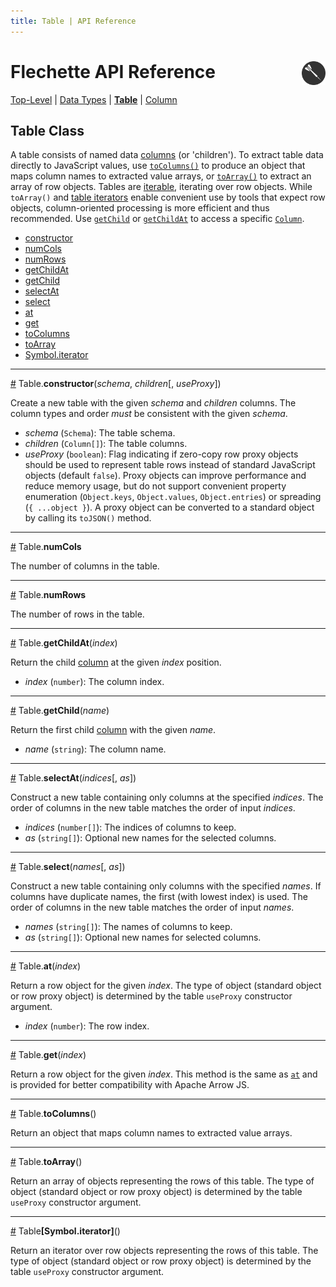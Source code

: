 ```yaml
---
title: Table | API Reference
---
```

# Flechette API Reference <a href="https://idl.uw.edu/flechette"><img align="right" src="../assets/logo.svg" height="38"/></a>

[Top-Level](/flechette/api) | [Data Types](data-types) | [**Table**](table) | [Column](column)

## Table Class

A table consists of named data [columns](#column) (or 'children'). To extract table data directly to JavaScript values, use [`toColumns()`](#toColumns) to produce an object that maps column names to extracted value arrays, or [`toArray()`](#toArray) to extract an array of row objects. Tables are [iterable](#iterator), iterating over row objects. While `toArray()` and [table iterators](#iterator) enable convenient use by tools that expect row objects, column-oriented processing is more efficient and thus recommended. Use [`getChild`](#getChild) or [`getChildAt`](#getChildAt) to access a specific [`Column`](column).

* [constructor](#constructor)
* [numCols](#numCols)
* [numRows](#numRows)
* [getChildAt](#getChildAt)
* [getChild](#getChild)
* [selectAt](#selectAt)
* [select](#select)
* [at](#at)
* [get](#get)
* [toColumns](#toColumns)
* [toArray](#toArray)
* [Symbol.iterator](#iterator)

<hr/><a id="constructor" href="#constructor">#</a>
Table.<b>constructor</b>(<i>schema</i>, <i>children</i>[, <i>useProxy</i>])

Create a new table with the given *schema* and *children* columns. The column types and order *must* be consistent with the given *schema*.

* *schema* (`Schema`): The table schema.
* *children* (`Column[]`): The table columns.
* *useProxy* (`boolean`): Flag indicating if zero-copy row proxy objects should be used to represent table rows instead of standard JavaScript objects (default `false`). Proxy objects can improve performance and reduce memory usage, but do not support convenient property enumeration (`Object.keys`, `Object.values`, `Object.entries`) or spreading (`{ ...object }`). A proxy object can be converted to a standard object by calling its `toJSON()` method.

<hr/><a id="numCols" href="#numCols">#</a>
Table.<b>numCols</b>

The number of columns in the table.

<hr/><a id="numRows" href="#numRows">#</a>
Table.<b>numRows</b>

The number of rows in the table.

<hr/><a id="getChildAt" href="#getChildAt">#</a>
Table.<b>getChildAt</b>(<i>index</i>)

Return the child [column](column) at the given *index* position.

* *index* (`number`): The column index.

<hr/><a id="getChild" href="#getChild">#</a>
Table.<b>getChild</b>(<i>name</i>)

Return the first child [column](column) with the given *name*.

* *name* (`string`): The column name.

<hr/><a id="selectAt" href="#selectAt">#</a>
Table.<b>selectAt</b>(<i>indices</i>[, <i>as</i>])

Construct a new table containing only columns at the specified *indices*. The order of columns in the new table matches the order of input *indices*.

* *indices* (`number[]`): The indices of columns to keep.
* *as* (`string[]`): Optional new names for the selected columns.

<hr/><a id="select" href="#select">#</a>
Table.<b>select</b>(<i>names</i>[, <i>as</i>])

Construct a new table containing only columns with the specified *names*. If columns have duplicate names, the first (with lowest index) is used. The order of columns in the new table matches the order of input *names*.

* *names* (`string[]`): The names of columns to keep.
* *as* (`string[]`): Optional new names for selected columns.

<hr/><a id="at" href="#at">#</a>
Table.<b>at</b>(<i>index</i>)

Return a row object for the given *index*. The type of object (standard object or row proxy object) is determined by the table `useProxy` constructor argument.

* *index* (`number`): The row index.

<hr/><a id="get" href="#get">#</a>
Table.<b>get</b>(<i>index</i>)

Return a row object for the given *index*. This method is the same as [`at`](#at) and is provided for better compatibility with Apache Arrow JS.

<hr/><a id="toColumns" href="#toColumns">#</a>
Table.<b>toColumns</b>()

Return an object that maps column names to extracted value arrays.

<hr/><a id="toArray" href="#toArray">#</a>
Table.<b>toArray</b>()

Return an array of objects representing the rows of this table. The type of object (standard object or row proxy object) is determined by the table `useProxy` constructor argument.

<hr/><a id="iterator" href="#iterator">#</a>
Table<b>[Symbol.iterator]</b>()

Return an iterator over row objects representing the rows of this table. The type of object (standard object or row proxy object) is determined by the table `useProxy` constructor argument.
